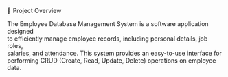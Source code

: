 📌 Project Overview<br>

The Employee Database Management System is a software application designed<br> to efficiently manage employee records, including personal details, job roles,<br> salaries, and attendance. This system provides an easy-to-use interface for<br> performing CRUD (Create, Read, Update, Delete) operations on employee data.
